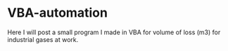 # VBA-automation
Here I will post a small program I made in VBA for volume of loss (m3) for industrial gases at work.
